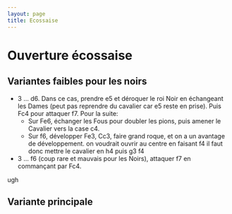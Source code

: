 ```yaml
---
layout: page
title: Ecossaise
---
```


<link rel="stylesheet" href="lib/style2.css">
<script src="lib/pgnv/pgnv.js"></script>

# Ouverture écossaise
## Variantes faibles pour les noirs
- 3 ... d6. Dans ce cas, prendre e5 et déroquer le roi Noir en échangeant les Dames (peut pas reprendre du cavalier car e5 reste en prise). Puis Fc4 pour attaquer f7. Pour la suite:
    - Sur Fe6, échanger les Fous pour doubler les pions, puis amener le Cavalier vers la case c4.
    - Sur f6, développer Fe3, Cc3, faire grand roque, et on a un avantage de développement. on voudrait ouvrir au centre en faisant f4 il faut donc mettre le cavalier en h4 puis g3 f4
- 3 ... f6 (coup rare et mauvais pour les Noirs), attaquer f7 en commançant par Fc4.
<div id="board"></div>

<div id="home">ugh</div>


## Variante principale



<script>
  const $ = document.querySelector.bind(document);

  PGNV.pgnView('board',{ pgn: '1. e4 e5 2. Nf3 Nc6 3. d4 d6 (3... f6 4. Bc4) 4. dxe5 dxe5 5. Qxd8+ Kxd8 6. Bc4 f6 (6... Be6 7. Bxe6 fxe6 8. Be3) 7. Be3 Bd6 8. Nc3 a6 9. O-O-O *', pieceStyle: 'merida', locale:'fr', layout:'left', width: '1000px', boardSize: '300px'});
</script>